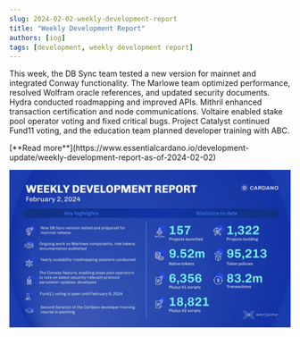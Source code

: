 ```yaml
---
slug: 2024-02-02-weekly-development-report
title: "Weekly Development Report"
authors: [iog]
tags: [development, weekly development report]
---
```


This week, the DB Sync team tested a new version for mainnet and integrated Conway functionality. The Marlowe team optimized performance, resolved Wolfram oracle references, and updated security documents. Hydra conducted roadmapping and improved APIs. Mithril enhanced transaction certification and node communications. Voltaire enabled stake pool operator voting and fixed critical bugs. Project Catalyst continued Fund11 voting, and the education team planned developer training with ABC.

<div style={{ textAlign: 'right' }}>
 [**Read more**](https://www.essentialcardano.io/development-update/weekly-development-report-as-of-2024-02-02) 
</div>

 ![weekly development report](./banner.webp)

